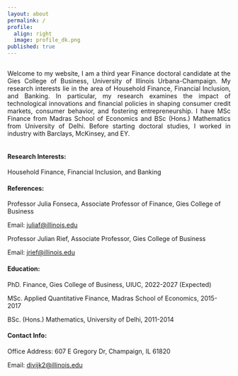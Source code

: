 ```yaml
---
layout: about
permalink: /
profile:
  align: right
  image: profile_dk.png
published: true
---
```

<hr style="line-height: 2px; visibility:hidden;" />

<p align="justify"> Welcome to my website, I am a third year Finance doctoral candidate at the Gies College of Business, University of Illinois Urbana-Champaign. 
My research interests lie in the area of Household Finance, Financial Inclusion, and Banking. In particular, my research examines the impact of technological innovations and financial
policies in shaping consumer credit markets, consumer behavior, and fostering entrepreneurship. I have MSc Finance from Madras School of Economics and BSc (Hons.) Mathematics from University of Delhi. Before starting doctoral studies, I worked in industry with Barclays, McKinsey, and EY. </p>

<hr style="line-height: 2px; visibility:hidden;" />

#### Research Interests:
Household Finance, Financial Inclusion, and Banking

#### References:
Professor Julia Fonseca, Associate Professor of Finance, Gies College of Business

Email: juliaf@illinois.edu

Professor Julian Rief, Associate Professor, Gies College of Business

Email: jrief@illinois.edu

#### Education:
PhD. Finance, Gies College of Business, UIUC, 2022-2027 (Expected)

MSc. Applied Quantitative Finance, Madras School of Economics, 2015-2017

BSc. (Hons.) Mathematics, University of Delhi, 2011-2014

#### Contact Info:
Office Address: 607 E Gregory Dr, Champaign, IL 61820

Email: divijk2@illinois.edu
